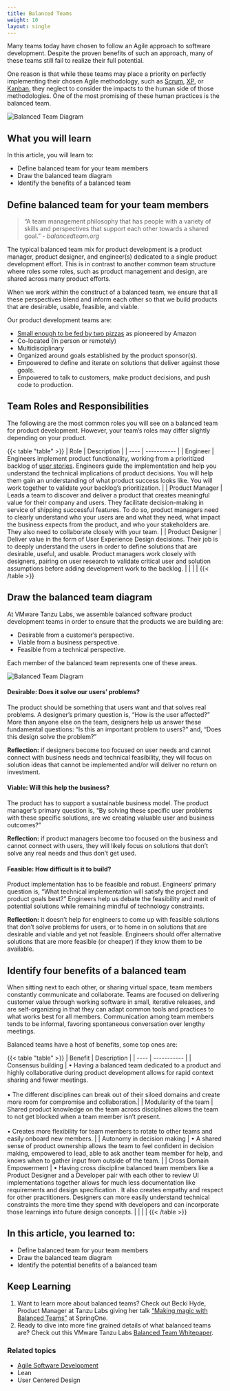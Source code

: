 ```yaml
---
title: Balanced Teams
weight: 10
layout: single
---
```


Many teams today have chosen to follow an Agile approach to software development. Despite the proven benefits of such an approach, many of these teams still fail to realize their full potential. 

One reason is that while these teams may place a priority on perfectly implementing their chosen Agile methodology, such as [Scrum](https://en.wikipedia.org/wiki/Scrum_(software_development)), [XP](https://en.wikipedia.org/wiki/Extreme_programming), or [Kanban](https://en.wikipedia.org/wiki/Kanban_(development)), they neglect to consider the impacts to the human side of those methodologies. One of the most promising of these human practices is the balanced team.

![Balanced Team Diagram](/images/outcomes/application-development/balanced-team.jpg)

## What you will learn
In this article, you will learn to:

- Define balanced team for your team members
- Draw the balanced team diagram
- Identify the benefits of a balanced team

## Define balanced team for your team members
> “A team management philosophy that has people with a variety of skills and perspectives that support each other towards a shared goal.” - *balancedteam.org*

The typical balanced team mix for product development is a product manager, product designer, and engineer(s) dedicated to a single product development effort. This is in contrast to another common team structure where roles some roles, such as product management and design, are shared across many product efforts.

When we work within the construct of a balanced team, we ensure that all these perspectives blend and inform each other so that we build products that are desirable, usable, feasible, and viable.

Our product development teams are:
- [Small enough to be fed by two pizzas](http://blog.idonethis.com/two-pizza-team/) as pioneered by Amazon
- Co-located (In person or remotely)
- Multidisciplinary
- Organized around goals established by the product sponsor(s).
- Empowered to define and iterate on solutions that deliver against those goals. 
- Empowered to talk to customers, make product decisions, and push code to production. 

## Team Roles and Responsibilities
The following are the most common roles you will see on a balanced team for product development. However, your team’s roles may differ slightly depending on your product.

{{< table "table" >}}
| Role | Description |
| ---- | ----------- |
| Engineer | Engineers implement product functionality, working from a prioritized backlog of [user stories](https://en.wikipedia.org/wiki/User_story). Engineers guide the implementation and help you understand the technical implications of product decisions. You will help them gain an understanding of what product success looks like. You will work together to validate your backlog’s prioritization. |
| Product Manager | Leads a team to discover and deliver a product that creates meaningful value for their company and users. They facilitate decision-making in service of shipping successful features. To do so, product managers need to clearly understand who your users are and what they need, what impact the business expects from the product, and who your stakeholders are. They also need to collaborate closely with your team. |
| Product Designer | Deliver value in the form of User Experience Design decisions. Their job is to deeply understand the users in order to define solutions that are desirable, useful, and usable. Product managers work closely with designers, pairing on user research to validate critical user and solution assumptions before adding development work to the backlog. |
|  |  |
{{< /table >}}

## Draw the balanced team diagram
At VMware Tanzu Labs, we assemble balanced software product development teams in order to ensure that the products we are building are:

- Desirable from a customer’s perspective.
- Viable from a business perspective.
- Feasible from a technical perspective. 

Each member of the balanced team represents one of these areas. 

![Balanced Team Diagram](/images/outcomes/application-development/balanced-team-diagram.png)

#### Desirable: Does it solve our users’ problems?

The product should be something that users want and that solves real problems. A designer’s primary question is, “How is the user affected?” More than anyone else on the team, designers help us answer these fundamental questions: “Is this an important problem to users?” and, “Does this design solve the problem?”

**Reflection:** if designers become too focused on user needs and cannot connect with business needs and technical feasibility, they will focus on solution ideas that cannot be implemented and/or will deliver no return on investment.

#### Viable: Will this help the business?
The product has to support a sustainable business model. The product manager’s primary question is, “By solving these specific user problems with these specific solutions, are we creating valuable user and business outcomes?” 

**Reflection:** if product managers become too focused on the business and cannot connect with users, they will likely focus on solutions that don’t solve any real needs and thus don’t get used.

#### Feasible: How difficult is it to build?
Product implementation has to be feasible and robust. Engineers’ primary question is, “What technical implementation will satisfy the project and product goals best?” Engineers help us debate the feasibility and merit of potential solutions while remaining mindful of technology constraints.

**Reflection:** it doesn’t help for engineers to come up with feasible solutions that don’t solve problems for users, or to home in on solutions that are desirable and viable and yet not feasible. Engineers should offer alternative solutions that are more feasible (or cheaper) if they know them to be available.

## Identify four benefits of a balanced team
When sitting next to each other, or sharing virtual space, team members constantly communicate and collaborate. Teams are focused on delivering customer value through working software in small, iterative releases, and are self-organizing in that they can adapt common tools and practices to what works best for all members. Communication among team members tends to be informal, favoring spontaneous conversation over lengthy meetings. 

Balanced teams have a host of benefits, some top ones are:

{{< table "table" >}}
| Benefit | Description | 
| ---- | ----------- |
| Consensus building | • Having a balanced team dedicated to a product and highly collaborative during product development allows for rapid context sharing and fewer meetings.<br><br>• The different disciplines can break out of their siloed domains and create more room for compromise and collaboration.|
| Modularity of the team | Shared product knowledge on the team across disciplines allows the team to not get blocked when a team member isn’t present.<br><br> • Creates more flexibility for team members to rotate to other teams and easily onboard new members. |
| Autonomy in decision making | • A shared sense of product ownership allows the team to feel confident in decision making, empowered to lead, able to ask another team member for help, and knows when to gather input from outside of the team. |
| Cross Domain Empowerment | • Having cross discipline balanced team members like a Product Designer and a Developer pair with each other to review UI implementations together allows for much less documentation like requirements and design specification . It also creates empathy and respect for other practitioners. Designers can more easily understand technical constraints the more time they spend with developers and can incorporate those learnings into future design concepts. |
|  |  |
{{< /table >}}

## In this article, you learned to:
- Define balanced team for your team members
- Draw the balanced team diagram 
- Identify the potential benefits of a balanced team

## Keep Learning
1. Want to learn more about balanced teams? Check out Becki Hyde, Product Manager at Tanzu Labs giving her talk [“Making magic with Balanced Teams”](https://tanzu.vmware.com/content/videos/becki-hyde-making-magic-with-balanced-teams) at SpringOne. 
1. Ready to dive into more fine grained details of what balanced teams are? Check out this VMware Tanzu Labs [Balanced Team Whitepaper](https://tanzu.vmware.com/content/white-papers/how-to-build-better-software-with-balanced-teams).

### Related topics
- [Agile Software Development](https://tanzu.vmware.com/agile)
- Lean
- User Centered Design
